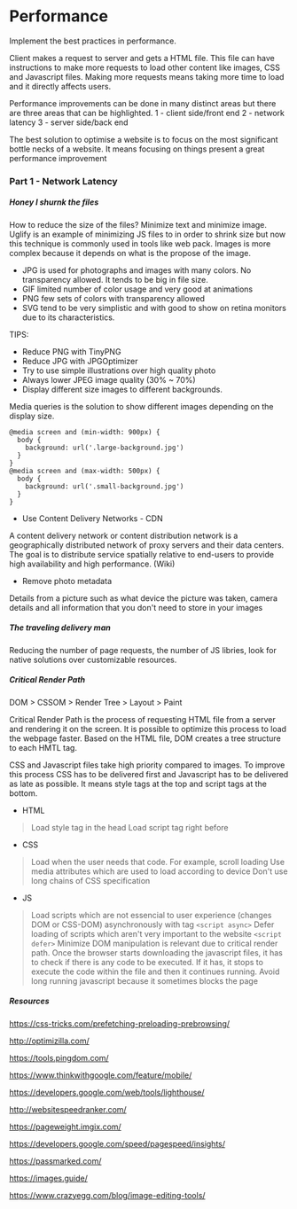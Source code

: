 # Performance

Implement the best practices in performance.

Client makes a request to server and gets a HTML file. This file can have instructions to make more requests to load other content like images, CSS and Javascript files. Making more requests means taking more time to load and it directly affects users.

Performance improvements can be done in many distinct areas but there are three areas that can be highlighted.
1 - client side/front end
2 - network latency
3 - server side/back end

The best solution to optimise a website is to focus on the most significant bottle necks of a website. It means focusing on things present a great performance improvement

### Part 1 - Network Latency

##### Honey I shurnk the files

How to reduce the size of the files? Minimize text and minimize image. Uglify is an example of minimizing JS files to in order to shrink size but now this technique is commonly used in tools like web pack. Images is more complex because it depends on what is the propose of the image.

* JPG is used for photographs and images with many colors. No transparency allowed. It tends to be big in file size.
* GIF limited number of color usage and very good at animations
* PNG few sets of colors with transparency allowed
* SVG tend to be very simplistic and with good to show on retina monitors due to its characteristics.

TIPS:

* Reduce PNG with TinyPNG
* Reduce JPG with JPGOptimizer
* Try to use simple illustrations over high quality photo
* Always lower JPEG image quality (30% ~ 70%)
* Display different size images to different backgrounds.

Media queries is the solution to show different images depending on the display size.

```
@media screen and (min-width: 900px) {
  body {
    background: url('.large-background.jpg')
  }
}
@media screen and (max-width: 500px) {
  body {
    background: url('.small-background.jpg')
  }
}
```

* Use Content Delivery Networks - CDN

A content delivery network or content distribution network is a geographically distributed network of proxy servers and their data centers. The goal is to distribute service spatially relative to end-users to provide high availability and high performance. (Wiki)

* Remove photo metadata

Details from a picture such as what device the picture was taken, camera details and all information that you don't need to store in your images

##### The traveling delivery man

Reducing the number of page requests, the number of JS libries, look for native solutions over customizable resources.

##### Critical Render Path

DOM > CSSOM > Render Tree > Layout > Paint

Critical Render Path is the process of requesting HTML file from a server and rendering it on the screen. It is possible to optimize this process to load the webpage faster. Based on the HTML file, DOM creates a tree structure to each HMTL tag.

CSS and Javascript files take high priority compared to images. To improve this process CSS has to be delivered first and Javascript has to be delivered as late as possible. It means style tags at the top and script tags at the bottom.

- HTML
> Load style tag in the head
> Load script tag right before </body>
- CSS
> Load when the user needs that code. For example, scroll loading
> Use media attributes which are used to load according to device
> Don't use long chains of CSS specification
- JS
> Load scripts which are not essencial to user experience (changes DOM or CSS-DOM) asynchronously with tag `<script async>`
> Defer loading of scripts which aren't very important to the website `<script defer>`
> Minimize DOM manipulation is relevant due to critical render path. Once the browser starts downloading the javascript files, it has to check if there is any code to be executed. If it has, it stops to execute the code within the file and then it continues running.
> Avoid long running javascript because it sometimes blocks the page

##### Resources

https://css-tricks.com/prefetching-preloading-prebrowsing/

http://optimizilla.com/

https://tools.pingdom.com/

https://www.thinkwithgoogle.com/feature/mobile/

https://developers.google.com/web/tools/lighthouse/

http://websitespeedranker.com/

https://pageweight.imgix.com/

https://developers.google.com/speed/pagespeed/insights/

https://passmarked.com/

https://images.guide/

https://www.crazyegg.com/blog/image-editing-tools/
